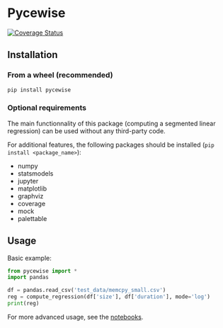 # Pycewise

[![Coverage Status](https://coveralls.io/repos/github/Ezibenroc/pycewise/badge.svg?branch=master)](https://coveralls.io/github/Ezibenroc/pycewise?branch=master)

## Installation

### From a wheel (recommended)

```bash
pip install pycewise
```

### Optional requirements

The main functionnality of this package (computing a segmented linear regression) can be used without any third-party code.

For additional features, the following packages should be installed (`pip install <package_name>`):

- numpy
- statsmodels
- jupyter
- matplotlib
- graphviz
- coverage
- mock
- palettable


## Usage

Basic example:

```python
from pycewise import *
import pandas

df = pandas.read_csv('test_data/memcpy_small.csv')
reg = compute_regression(df['size'], df['duration'], mode='log')
print(reg)
```

For more advanced usage, see the [notebooks](https://github.com/Ezibenroc/pycewise/tree/master/notebooks).
